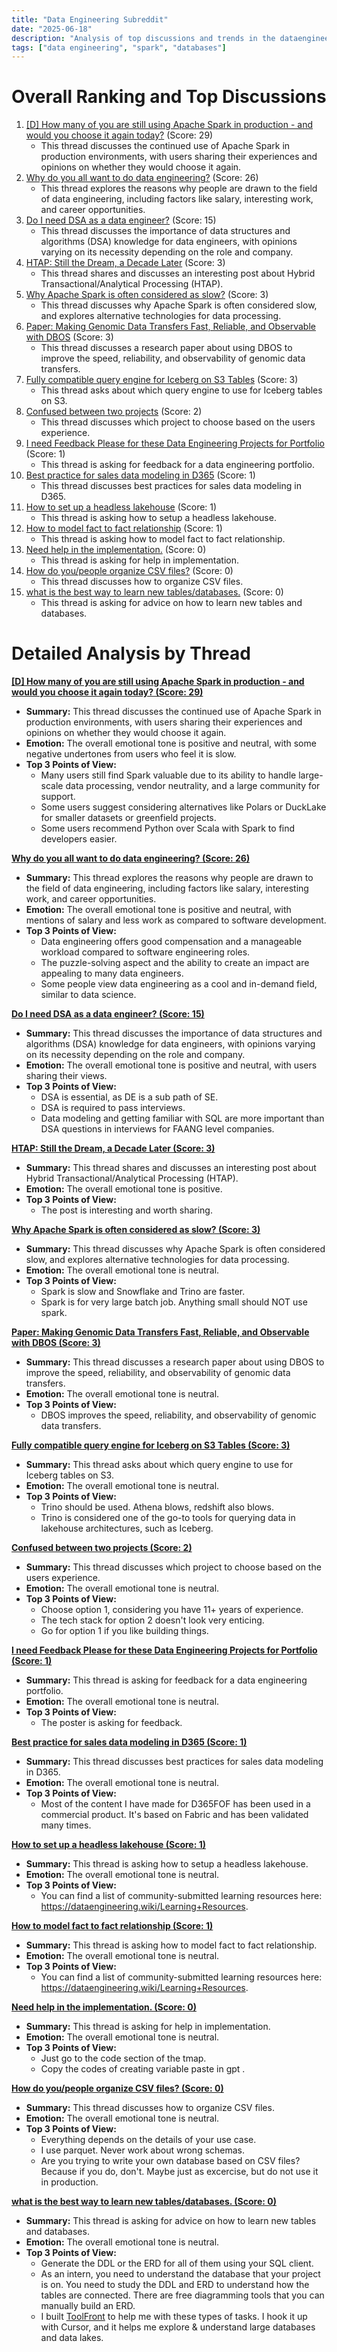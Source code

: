 ```yaml
---
title: "Data Engineering Subreddit"
date: "2025-06-18"
description: "Analysis of top discussions and trends in the dataengineering subreddit"
tags: ["data engineering", "spark", "databases"]
---
```


# Overall Ranking and Top Discussions
1. [[D] How many of you are still using Apache Spark in production - and would you choose it again today?](https://www.reddit.com/r/dataengineering/comments/1lenuvj/how_many_of_you_are_still_using_apache_spark_in/) (Score: 29)
    *  This thread discusses the continued use of Apache Spark in production environments, with users sharing their experiences and opinions on whether they would choose it again.
2. [Why do you all want to do data engineering?](https://www.reddit.com/r/dataengineering/comments/1lemz44/why_do_you_all_want_to_do_data_engineering/) (Score: 26)
    *  This thread explores the reasons why people are drawn to the field of data engineering, including factors like salary, interesting work, and career opportunities.
3. [Do I need DSA as a data engineer?](https://www.reddit.com/r/dataengineering/comments/1lehjiz/do_i_need_dsa_as_a_data_engineer/) (Score: 15)
    *  This thread discusses the importance of data structures and algorithms (DSA) knowledge for data engineers, with opinions varying on its necessity depending on the role and company.
4. [HTAP: Still the Dream, a Decade Later](https://medium.com/@danthelion/htap-still-the-dream-a-decade-later-9d168f07c759) (Score: 3)
    *  This thread shares and discusses an interesting post about Hybrid Transactional/Analytical Processing (HTAP).
5. [Why Apache Spark is often considered as slow?](https://semyonsinchenko.github.io/ssinchenko/post/why-spark-is-slow/) (Score: 3)
    *  This thread discusses why Apache Spark is often considered slow, and explores alternative technologies for data processing.
6. [Paper: Making Genomic Data Transfers Fast, Reliable, and Observable with DBOS](https://www.biorxiv.org/content/10.1101/2025.06.13.657723v1.full.pdf) (Score: 3)
    *  This thread discusses a research paper about using DBOS to improve the speed, reliability, and observability of genomic data transfers.
7. [Fully compatible query engine for Iceberg on S3 Tables](https://www.reddit.com/r/dataengineering/comments/1lemi3l/fully_compatible_query_engine_for_iceberg_on_s3/) (Score: 3)
    *  This thread asks about which query engine to use for Iceberg tables on S3.
8. [Confused between two projects](https://www.reddit.com/r/dataengineering/comments/1leo5m6/confused_between_two_projects/) (Score: 2)
    *  This thread discusses which project to choose based on the users experience.
9. [I need Feedback Please  for these Data Engineering Projects for Portfolio](https://www.reddit.com/r/dataengineering/comments/1lenjdl/i_need_feedback_please_for_these_data_engineering/) (Score: 1)
    *  This thread is asking for feedback for a data engineering portfolio.
10. [Best practice for sales data modeling in D365](https://www.reddit.com/r/dataengineering/comments/1leo88t/best_practice_for_sales_data_modeling_in_d365/) (Score: 1)
    *  This thread discusses best practices for sales data modeling in D365.
11. [How to set up a headless lakehouse](https://www.reddit.com/r/dataengineering/comments/1lep9c5/how_to_set_up_a_headless_lakehouse/) (Score: 1)
    *  This thread is asking how to setup a headless lakehouse.
12. [How to model fact to fact relationship](https://www.reddit.com/r/dataengineering/comments/1ler091/how_to_model_fact_to_fact_relationship/) (Score: 1)
    *  This thread is asking how to model fact to fact relationship.
13. [Need help in the implementation.](https://i.redd.it/oa1g9wimdq7f1.jpeg) (Score: 0)
    *  This thread is asking for help in implementation.
14. [How do you/people organize CSV files?](https://www.reddit.com/r/dataengineering/comments/1lek51l/how_do_youpeople_organize_csv_files/) (Score: 0)
    *  This thread discusses how to organize CSV files.
15. [what is the best way to learn new tables/databases.](https://www.reddit.com/r/dataengineering/comments/1leplq3/what_is_the_best_way_to_learn_new_tablesdatabases/) (Score: 0)
    *  This thread is asking for advice on how to learn new tables and databases.

# Detailed Analysis by Thread
**[[D] How many of you are still using Apache Spark in production - and would you choose it again today? (Score: 29)](https://www.reddit.com/r/dataengineering/comments/1lenuvj/how_many_of_you_are_still_using_apache_spark_in/)**
*   **Summary:** This thread discusses the continued use of Apache Spark in production environments, with users sharing their experiences and opinions on whether they would choose it again.
*   **Emotion:** The overall emotional tone is positive and neutral, with some negative undertones from users who feel it is slow.
*   **Top 3 Points of View:**
    *   Many users still find Spark valuable due to its ability to handle large-scale data processing, vendor neutrality, and a large community for support.
    *   Some users suggest considering alternatives like Polars or DuckLake for smaller datasets or greenfield projects.
    *   Some users recommend Python over Scala with Spark to find developers easier.

**[Why do you all want to do data engineering? (Score: 26)](https://www.reddit.com/r/dataengineering/comments/1lemz44/why_do_you_all_want_to_do_data_engineering/)**
*   **Summary:** This thread explores the reasons why people are drawn to the field of data engineering, including factors like salary, interesting work, and career opportunities.
*   **Emotion:** The overall emotional tone is positive and neutral, with mentions of salary and less work as compared to software development.
*   **Top 3 Points of View:**
    *   Data engineering offers good compensation and a manageable workload compared to software engineering roles.
    *   The puzzle-solving aspect and the ability to create an impact are appealing to many data engineers.
    *   Some people view data engineering as a cool and in-demand field, similar to data science.

**[Do I need DSA as a data engineer? (Score: 15)](https://www.reddit.com/r/dataengineering/comments/1lehjiz/do_i_need_dsa_as_a_data_engineer/)**
*   **Summary:** This thread discusses the importance of data structures and algorithms (DSA) knowledge for data engineers, with opinions varying on its necessity depending on the role and company.
*   **Emotion:** The overall emotional tone is positive and neutral, with users sharing their views.
*   **Top 3 Points of View:**
    *   DSA is essential, as DE is a sub path of SE.
    *   DSA is required to pass interviews.
    *   Data modeling and getting familiar with SQL are more important than DSA questions in interviews for FAANG level companies.

**[HTAP: Still the Dream, a Decade Later (Score: 3)](https://medium.com/@danthelion/htap-still-the-dream-a-decade-later-9d168f07c759)**
*   **Summary:** This thread shares and discusses an interesting post about Hybrid Transactional/Analytical Processing (HTAP).
*   **Emotion:** The overall emotional tone is positive.
*   **Top 3 Points of View:**
    *   The post is interesting and worth sharing.

**[Why Apache Spark is often considered as slow? (Score: 3)](https://semyonsinchenko.github.io/ssinchenko/post/why-spark-is-slow/)**
*   **Summary:** This thread discusses why Apache Spark is often considered slow, and explores alternative technologies for data processing.
*   **Emotion:** The overall emotional tone is neutral.
*   **Top 3 Points of View:**
    *   Spark is slow and Snowflake and Trino are faster.
    *   Spark is for very large batch job. Anything small should NOT use spark.

**[Paper: Making Genomic Data Transfers Fast, Reliable, and Observable with DBOS (Score: 3)](https://www.biorxiv.org/content/10.1101/2025.06.13.657723v1.full.pdf)**
*   **Summary:** This thread discusses a research paper about using DBOS to improve the speed, reliability, and observability of genomic data transfers.
*   **Emotion:** The overall emotional tone is neutral.
*   **Top 3 Points of View:**
    *   DBOS improves the speed, reliability, and observability of genomic data transfers.

**[Fully compatible query engine for Iceberg on S3 Tables (Score: 3)](https://www.reddit.com/r/dataengineering/comments/1lemi3l/fully_compatible_query_engine_for_iceberg_on_s3/)**
*   **Summary:** This thread asks about which query engine to use for Iceberg tables on S3.
*   **Emotion:** The overall emotional tone is neutral.
*   **Top 3 Points of View:**
    *   Trino should be used. Athena blows, redshift also blows.
    *   Trino is considered one of the go-to tools for querying data in lakehouse architectures, such as Iceberg.

**[Confused between two projects (Score: 2)](https://www.reddit.com/r/dataengineering/comments/1leo5m6/confused_between_two_projects/)**
*   **Summary:** This thread discusses which project to choose based on the users experience.
*   **Emotion:** The overall emotional tone is neutral.
*   **Top 3 Points of View:**
    *   Choose option 1, considering you have 11+ years of experience.
    *   The tech stack for option 2 doesn't look very enticing.
    *   Go for option 1 if you like building things.

**[I need Feedback Please  for these Data Engineering Projects for Portfolio (Score: 1)](https://www.reddit.com/r/dataengineering/comments/1lenjdl/i_need_feedback_please_for_these_data_engineering/)**
*   **Summary:** This thread is asking for feedback for a data engineering portfolio.
*   **Emotion:** The overall emotional tone is neutral.
*   **Top 3 Points of View:**
    *   The poster is asking for feedback.

**[Best practice for sales data modeling in D365 (Score: 1)](https://www.reddit.com/r/dataengineering/comments/1leo88t/best_practice_for_sales_data_modeling_in_d365/)**
*   **Summary:** This thread discusses best practices for sales data modeling in D365.
*   **Emotion:** The overall emotional tone is neutral.
*   **Top 3 Points of View:**
    *   Most of the content I have made for D365FOF has been used in a commercial product. It's based on Fabric and has been validated many times.

**[How to set up a headless lakehouse (Score: 1)](https://www.reddit.com/r/dataengineering/comments/1lep9c5/how_to_set_up_a_headless_lakehouse/)**
*   **Summary:** This thread is asking how to setup a headless lakehouse.
*   **Emotion:** The overall emotional tone is neutral.
*   **Top 3 Points of View:**
    *   You can find a list of community-submitted learning resources here: https://dataengineering.wiki/Learning+Resources.

**[How to model fact to fact relationship (Score: 1)](https://www.reddit.com/r/dataengineering/comments/1ler091/how_to_model_fact_to_fact_relationship/)**
*   **Summary:** This thread is asking how to model fact to fact relationship.
*   **Emotion:** The overall emotional tone is neutral.
*   **Top 3 Points of View:**
    *   You can find a list of community-submitted learning resources here: https://dataengineering.wiki/Learning+Resources.

**[Need help in the implementation. (Score: 0)](https://i.redd.it/oa1g9wimdq7f1.jpeg)**
*   **Summary:** This thread is asking for help in implementation.
*   **Emotion:** The overall emotional tone is neutral.
*   **Top 3 Points of View:**
    *   Just go to the code section of the tmap.
    *   Copy the codes of creating variable paste in gpt .

**[How do you/people organize CSV files? (Score: 0)](https://www.reddit.com/r/dataengineering/comments/1lek51l/how_do_youpeople_organize_csv_files/)**
*   **Summary:** This thread discusses how to organize CSV files.
*   **Emotion:** The overall emotional tone is neutral.
*   **Top 3 Points of View:**
    *   Everything depends on the details of your use case.
    *   I use parquet. Never work about wrong schemas.
    *   Are you trying to write your own database based on CSV files? Because if you do, don't. Maybe just as excercise, but do not use it in production.

**[what is the best way to learn new tables/databases. (Score: 0)](https://www.reddit.com/r/dataengineering/comments/1leplq3/what_is_the_best_way_to_learn_new_tablesdatabases/)**
*   **Summary:** This thread is asking for advice on how to learn new tables and databases.
*   **Emotion:** The overall emotional tone is neutral.
*   **Top 3 Points of View:**
    *   Generate the DDL or the ERD for all of them using your SQL client.
    *   As an intern, you need to understand the database that your project is on. You need to study the DDL and ERD to understand how the tables are connected. There are free diagramming tools that you can manually build an ERD.
    *   I built [ToolFront](https://github.com/kruskal-labs/toolfront) to help me with these types of tasks. I hook it up with Cursor, and it helps me explore & understand large databases and data lakes.
